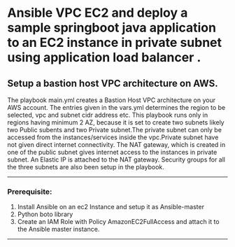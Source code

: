 # Ansible VPC EC2 and deploy a sample springboot java application to an EC2 instance in private subnet using application load balancer .

##  Setup a bastion host VPC architecture on AWS.

The playbook main.yml creates a Bastion Host VPC architecture on your AWS account. The entries given in the vars.yml determines the region to be selected, vpc and subnet cidr address etc.
This playbook runs only in regions having minimum 2 AZ, because it is set to create two subnets likely two Public subents and two Private subnet.The private subnet can only be accessed from the instances/services inside the vpc.Private subnet have not given direct internet connectivity.
The NAT gateway, which is created in one of the public subnet gives internet access to the instances in private subnet. An Elastic IP is attached to the NAT gateway. Security groups for all the three subnets are also been setup in the playbook.

---
### Prerequisite:
1. Install Ansible on an ec2 Instance and setup it as Ansible-master
2. Python boto library
3. Create an IAM Role with Policy AmazonEC2FullAccess and attach it to the Ansible master instance.
---

